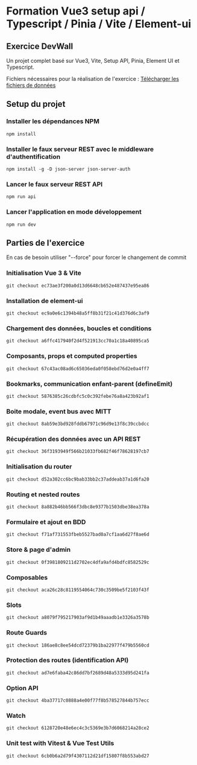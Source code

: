 # Formation Vue3 setup api / Typescript / Pinia / Vite / Element-ui

## Exercice DevWall

Un projet complet basé sur Vue3, Vite, Setup API, Pinia, Element UI et Typescript.

Fichiers nécessaires pour la réalisation de l'exercice :
[Télécharger les fichiers de données](https://u.pcloud.link/publink/show?code=kZG8StXZBLvQAmrug2kR12wpvSgh0BJzteQX)

## Setup du projet

### Installer les dépendances NPM

```
npm install
```

### Installer le faux serveur REST avec le middleware d'authentification

```
npm install -g -D json-server json-server-auth
```

### Lancer le faux serveur REST API

```
npm run api
```

### Lancer l'application en mode développement

```
npm run dev
```

## Parties de l'exercice

En cas de besoin utiliser "--force" pour forcer le changement de commit

### Initialisation Vue 3 & Vite

```
git checkout ec73ae3f200a0d13d6648cb652e487437e95ea86
```

### Installation de element-ui

```
git checkout ec9a0e6c1394b48a5ff8b31f21c41d376d6c3af9
```

### Chargement des données, boucles et conditions

```
git checkout a6ffc417940f2d4f521913cc70a1c18a40895ca5
```

### Composants, props et computed properties

```
git checkout 67c43ac08ad6c65036eda0f058ebd76d2e0a4ff7
```

### Bookmarks, communication enfant-parent (defineEmit)

```
git checkout 5876385c26cdbfc5c0c392febe76a8a423b92af1
```

### Boite modale, event bus avec MITT

```
git checkout 8ab59e3bd928fddb67971c96d9e13f8c39ccbdcc
```

### Récupération des données avec un API REST

```
git checkout 36f3193949f566b21033fb682f46f78628197cb7
```

### Initialisation du router

```
git checkout d52a302cc6bc9bab33bb2c37addeab37a1d6fa20
```

### Routing et nested routes

```
git checkout 8a882b46bb566f3dbc8e9377b1503dbe38ea378a
```

### Formulaire et ajout en BDD

```
git checkout f71af731553fbeb5527bad0a7cf1aa6d27f8ae6d
```

### Store & page d'admin

```
git checkout 0f3981809211d2702ec4dfa9afd4bdfc8582529c
```

### Composables

```
git checkout aca26c28c8119554064c730c3509be5f2103f43f
```

### Slots

```
git checkout a8079f795217903af9d1b49aaadb1e3326a3578b
```

### Route Guards

```
git checkout 186ae8c8ee54dcd72379b1ba22977f479b5560cd
```

### Protection des routes (identification API)

```
git checkout ad7e6faba42c86dd7bf2689d48a5333d95d241fa
```

### Option API

```
git checkout 4ba37717c0888a4e00f77f8b578527844b757ecc
```

### Watch

```
git checkout 6128720e48e6ec4c3c5369e3b7d6068214a28ce2
```

### Unit test with Vitest & Vue Test Utils

```
git checkout 6cb0b6a2d79f4307112d21df15807f8b553abd27
```
